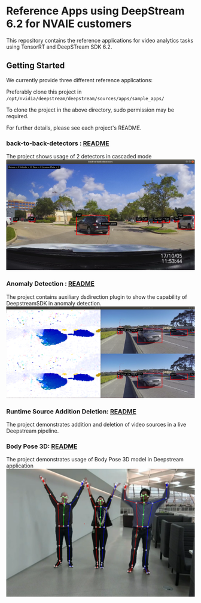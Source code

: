 # Reference Apps using DeepStream 6.2 for NVAIE customers

This repository contains the reference applications for video analytics tasks using TensorRT and DeepSTream SDK 6.2.

## Getting Started ##
We currently provide three different reference applications:

Preferably clone this project in
`/opt/nvidia/deepstream/deepstream/sources/apps/sample_apps/`

To clone the project in the above directory, sudo permission may be required.

For further details, please see each project's README.

### back-to-back-detectors : [README](back-to-back-detectors/README.md) ###
  The project shows usage of 2 detectors in cascaded mode
  ![sample back to back output](back-to-back-detectors/.backtobackdetectors.png)
### Anomaly Detection : [README](anomaly/README.md) ###
  The project contains auxiliary dsdirection plugin to show the capability of DeepstreamSDK in anomaly detection.
  ![sample anomaly output](anomaly/.opticalflow.png)
### Runtime Source Addition Deletion: [README](runtime_source_add_delete/README.md) ###
  The project demonstrates addition and deletion of video sources in a live Deepstream pipeline.
### Body Pose 3D: [README](deepstream-bodypose-3d/README.md) ###
  The project demonstrates usage of Body Pose 3D model in Deepstream application
  ![sample anomaly output](deepstream-bodypose-3d/sources/.screenshot.png)
